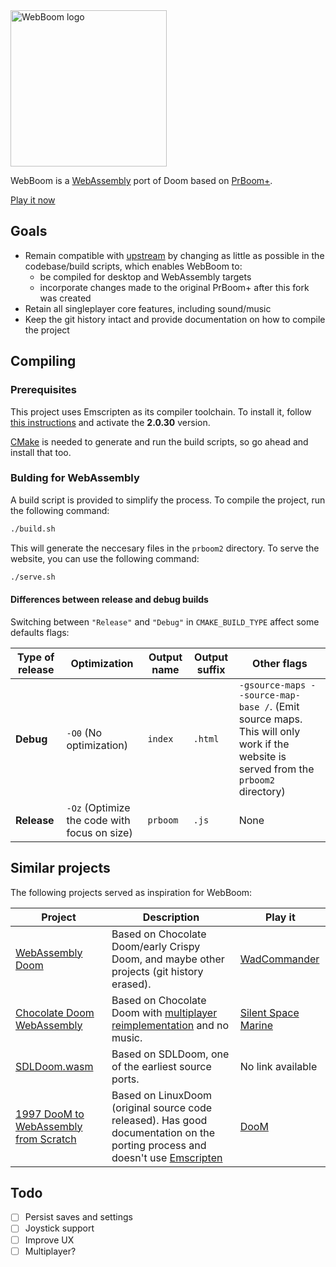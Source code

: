 <img src="https://github.com/ianmethyst/webboom/raw/emscripten/prboom2/emscripten/logo.png" alt="WebBoom logo" style="width: 250px;" />

WebBoom is a [WebAssembly](https://webassembly.org/) port of Doom based on [PrBoom+](http://prboom-plus.sourceforge.net/).

[Play it now](https://webboom.surge.sh)

## Goals

- Remain compatible with [upstream](https://github.com/coelckers/prboom-plus) by changing as little as possible in the codebase/build scripts, which enables WebBoom to:
  - be compiled for desktop and WebAssembly targets
  - incorporate changes made to the original PrBoom+ after this fork was created
- Retain all singleplayer core features, including sound/music
- Keep the git history intact and provide documentation on how to compile the project

## Compiling

### Prerequisites

This project uses Emscripten as its compiler toolchain. To install it, follow [this instructions](https://emscripten.org/docs/getting_started/downloads.html) and activate the **2.0.30** version.

[CMake](https://cmake.org/download/) is needed to generate and run the build scripts, so go ahead and install that too.

### Bulding for WebAssembly

A build script is provided to simplify the process. To compile the project, run the following command:

```sh
./build.sh
```

This will generate the neccesary files in the `prboom2` directory. To serve the website, you can use the following command:

```sh
./serve.sh
```

#### Differences between release and debug builds

Switching between `"Release"` and `"Debug"` in `CMAKE_BUILD_TYPE` affect some defaults flags:

| Type of release | Optimization | Output name | Output suffix | Other flags |
| --------------- | ------------ | ----------- | ------------- | ----------- |
| **Debug** | `-O0` (No optimization) | `index` | `.html` | `-gsource-maps --source-map-base /`. (Emit source maps. This will only work if the website is served from the `prboom2` directory)
| **Release** | `-Oz` (Optimize the code with focus on size) | `prboom` | `.js` | None |

## Similar projects

The following projects served as inspiration for WebBoom:

| Project                                                               | Description | Play it |
|-----------------------------------------------------------------------|-------------|---------|
| [WebAssembly Doom](https://github.com/lazarv/wasm-doom)               | Based on Chocolate Doom/early Crispy Doom, and maybe other projects (git history erased). | [WadCommander](https://wadcmd.com/) |
| [Chocolate Doom WebAssembly](https://github.com/cloudflare/doom-wasm) | Based on Chocolate Doom with [multiplayer reimplementation](https://blog.cloudflare.com/doom-multiplayer-workers/) and no music. | [Silent Space Marine](https://silentspacemarine.com/) |
| [SDLDoom.wasm](https://github.com/Lorti/sdldoom.wasm)                 | Based on SDLDoom, one of the earliest source ports. | No link available |
| [1997 DooM to WebAssembly from Scratch](https://github.com/diekmann/wasm-fizzbuzz/tree/main/doom) | Based on LinuxDoom (original source code released). Has good documentation on the porting process and doesn't use [Emscripten](https://emscripten.org/) | [DooM](https://diekmann.github.io/wasm-fizzbuzz/doom/) |

## Todo

- [ ] Persist saves and settings
- [ ] Joystick support
- [ ] Improve UX
- [ ] Multiplayer?
